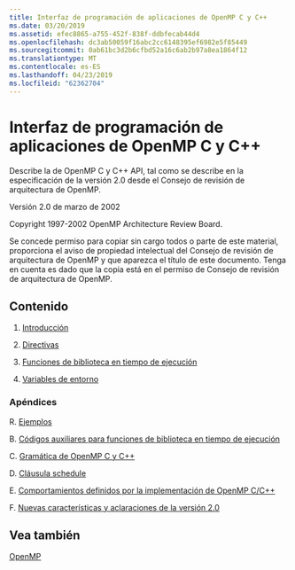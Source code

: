 ```yaml
---
title: Interfaz de programación de aplicaciones de OpenMP C y C++
ms.date: 03/20/2019
ms.assetid: efec8865-a755-452f-838f-ddbfecab44d4
ms.openlocfilehash: dc3ab50059f16abc2cc6148395ef6982e5f85449
ms.sourcegitcommit: 0ab61bc3d2b6cfbd52a16c6ab2b97a8ea1864f12
ms.translationtype: MT
ms.contentlocale: es-ES
ms.lasthandoff: 04/23/2019
ms.locfileid: "62362704"
---
```

# <a name="openmp-c-and-c-application-program-interface"></a>Interfaz de programación de aplicaciones de OpenMP C y C++

Describe la de OpenMP C y C++ API, tal como se describe en la especificación de la versión 2.0 desde el Consejo de revisión de arquitectura de OpenMP.

Versión 2.0 de marzo de 2002

Copyright 1997-2002 OpenMP Architecture Review Board.

Se concede permiso para copiar sin cargo todos o parte de este material, proporciona el aviso de propiedad intelectual del Consejo de revisión de arquitectura de OpenMP y que aparezca el título de este documento. Tenga en cuenta es dado que la copia está en el permiso de Consejo de revisión de arquitectura de OpenMP.

## <a name="contents"></a>Contenido

1. [Introducción](1-introduction.md)

1. [Directivas](2-directives.md)

1. [Funciones de biblioteca en tiempo de ejecución](3-run-time-library-functions.md)

1. [Variables de entorno](4-environment-variables.md)

### <a name="appendices"></a>Apéndices

R. [Ejemplos](a-examples.md)

B. [Códigos auxiliares para funciones de biblioteca en tiempo de ejecución](b-stubs-for-run-time-library-functions.md)

C. [Gramática de OpenMP C y C++](c-openmp-c-and-cpp-grammar.md)

D. [Cláusula schedule](d-using-the-schedule-clause.md)

E. [Comportamientos definidos por la implementación de OpenMP C/C++](e-implementation-defined-behaviors-in-openmp-c-cpp.md)

F. [Nuevas características y aclaraciones de la versión 2.0](f-new-features-and-clarifications-in-version-2-0.md)

## <a name="see-also"></a>Vea también

[OpenMP](../../parallel/openmp/openmp-in-visual-cpp.md)<br/>
